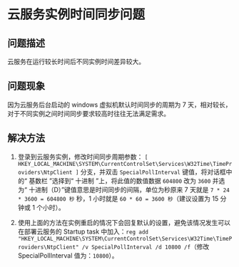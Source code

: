 <properties
    pageTitle="云服务实例时间同步问题"
    description="云服务在运行较长时间后不同实例时间差异较大"
    service=""
    resource="cloudservices"
    authors=""
    displayOrder=""
    selfHelpType=""
    supportTopicIds=""
    productPesIds=""
    resourceTags="Cloud Services, TimeSync"
    cloudEnvironments="MoonCake" />
<tags
    ms.service="cloud-services-aog"
    ms.date=""
    wacn.date="02/21/2017" />

# 云服务实例时间同步问题

## **问题描述**

云服务在运行较长时间后不同实例时间差异较大。

## **问题现象**

因为云服务后台启动的 windows 虚拟机默认时间同步的周期为 7 天，相对较长，对于不同实例之间时间同步要求较高时往往无法满足需求。

## **解决方法**

1. 登录到云服务实例，修改时间同步周期参数：
    `[ HKEY_LOCAL_MACHINE\SYSTEM\CurrentControlSet\Services\W32Time\TimeProviders\NtpClient ]` 分支，并双击 `SpecialPollInterval` 键值，将对话框中的“ 基数栏 ”选择到“ 十进制 ”上，将此值的数值数据 `604800` 改为 `3600` 并选为“ 十进制（D）”键值意思是时间同步的间隔，单位为秒原来 7 天就是 `7 * 24 * 3600 = 604800 秒` 秒，1 小时就是 `60 * 60 = 3600 秒`（建议设置为 15 分钟或 1 个小时）。

2. 使用上面的方法在实例重启的情况下会回复默认的设置，避免该情况发生可以在部署云服务的 Startup task 中加入：`reg add "HKEY_LOCAL_MACHINE\SYSTEM\CurrentControlSet\Services\W32Time\TimeProviders\NtpClient" /v SpecialPollInterval /d 10800 /f`（修改 SpecialPollInterval 值为：`10800`）。
